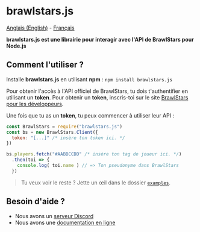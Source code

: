 # brawlstars.js
[Anglais (English)](./README.md) - [Français](./README.fr.md)

**brawlstars.js est une librairie pour interagir avec l'API de BrawlStars pour Node.js**

## Comment l'utiliser ?

Installe **brawlstars.js** en utilisant **npm** :
`npm install brawlstars.js`

Pour obtenir l'accès à l'API officiel de BrawlStars, tu dois t'authentifier en utilisant
un **token**. Pour obtenir un **token**, inscris-toi sur le site
[BrawlStars pour les développeurs](https://developer.brawlstars.com).

Une fois que tu as un **token**, tu peux commencer à utiliser leur API :  
```javascript
const BrawlStars = require("brawlstars.js")
const bs = new BrawlStars.Client({
  token: "[...]" /* insère ton token ici. */
})

bs.players.fetch("#AABBCCDD" /* insère ton tag de joueur ici. */)
  .then(toi => {
    console.log( toi.name ) // => Ton pseudonyme dans BrawlStars
  })
```

> Tu veux voir le reste ? Jette un œil dans le dossier [`examples`](./examples).

## Besoin d'aide ?

- Nous avons un [serveur Discord](https://discord.gg/Tt6nbfUBnP)
- Nous avons une [documentation en ligne](https://dannyhpy.github.io/brawlstars-nodejs)
